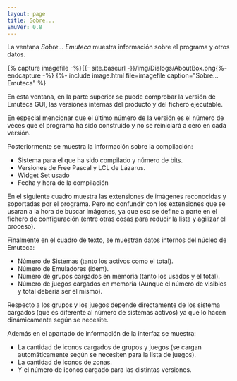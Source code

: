 ```yaml
---
layout: page
title: Sobre...
EmuVer: 0.8
---
```

La ventana *Sobre... Emuteca* muestra información sobre el programa y otros datos.

{% capture imagefile -%}{{- site.baseurl -}}/img/Dialogs/AboutBox.png{%- endcapture -%}
{%- include image.html file=imagefile caption="Sobre... Emuteca" %}

En esta ventana, en la parte superior se puede comprobar la versión de Emuteca
GUI, las versiones internas del producto y del fichero ejecutable.

En especial mencionar que el último número de la versión es el número de veces
que el programa ha sido construido y no se reiniciará a cero en cada versión.

Posteriormente se muestra la información sobre la compilación:

* Sistema para el que ha sido compilado y número de bits.
* Versiones de Free Pascal y LCL de Lázarus.
* Widget Set usado
* Fecha y hora de la compilación

En el siguiente cuadro muestra las extensiones de imágenes reconocidas y soportadas por el programa. Pero no confundir con los extensiones que se usaran a la hora de buscar imágenes, ya que eso se define a parte en el fichero de configuración (entre otras cosas para reducir la lista y agilizar el proceso).

Finalmente en el cuadro de texto, se muestran datos internos del núcleo de Emuteca:

* Número de Sistemas (tanto los activos como el total).
* Número de Emuladores (idem).
* Número de grupos cargados en memoria (tanto los usados y el total).
* Número de juegos cargados en memoria (Aunque el número de visibles y total debería ser el mismo).

Respecto a los grupos y los juegos depende directamente de los sistema cargados (que es diferente al número de sistemas activos) ya que lo hacen dinámicamente según se necesite.

Además en el apartado de información de la interfaz se muestra:

* La cantidad de iconos cargados de grupos y juegos (se cargan automáticamente según se necesiten para la lista de juegos).
* La cantidad de iconos de zonas.
* Y el número de iconos cargado para las distintas versiones.
